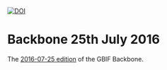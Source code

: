 [![DOI](https://zenodo.org/badge/DOI/10.15468/wpvj-ha48.svg)](https://doi.org/10.15468/wpvj-ha48)

# Backbone 25th July 2016

The [2016-07-25 edition](https://hosted-datasets.gbif.org/datasets/backbone/2016-07-25/) of the GBIF Backbone.